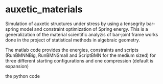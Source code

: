 # auxetic_materials
Simulation of auxetic structures under stress by using a tensegrity bar-spring model and constraint optimization of Spring energy. This is a generalization of the material scientific analyzis of bar-joint frame works done in the project of statistical methods in algebraic geometry.

The matlab code provides the energies, constraints and scripts (RunBMNNBig, RunBMNSmall and ScriptBMN for the medium sized) for three different starting configurations and one compression (default is expansion) 

the python code
